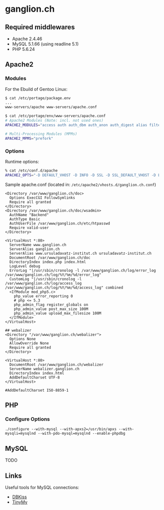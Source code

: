 # ganglion.ch

## Required middlewares

* Apache 2.4.46
* MySQL 5.1.66 (using readline 5.1)
* PHP 5.6.24


## Apache2

### Modules

For the Ebuild of Gentoo Linux:

```bash
$ cat /etc/portage/package.env
...
www-servers/apache www-servers/apache.conf

$ cat /etc/portage/env/www-servers/apache.conf
# Apache2 Modules (Note: incl. not used ones)
APACHE2_MODULES="access auth auth_dbm auth_anon auth_digest alias filter file-cache echo charset-lite cache disk-cache mem-cache ext-filter case_filter case-filter-in deflate mime-magic cern-meta expires headers usertrack unique-id proxy proxy_connect proxy_ftp proxy_http info include proxy_fcgi cgi cgid dav dav-fs vhost-alias speling rewrite log_config logio env setenvif mime status autoindex asis negotiation dir imap actions userdir so unique_id auth_basic authn_alias authn_anon authn_dbm authn_default authn_file authz_dbm authz_default authz_groupfile authz_host authz_owner authz_user disk_cache ext_filter file_cache mem_cache mime_magic vhost_alias proxy_html xml2enc socache_shmcb authn_core authz_core unixd access_compat session session_cookie session_crypto session_dbd dbd dbd_mysql request auth_form form"

# Multi-Processing Modules (MPMs)
APACHE2_MPMS="prefork"
```

### Options

Runtime options:

```bash
% cat /etc/conf.d/apache
APACHE2_OPTS="-D DEFAULT_VHOST -D INFO -D SSL -D SSL_DEFAULT_VHOST -D LANGUAGE -D PHP"
```

Sample apache.conf (located in: `/etc/apache2/vhosts.d/ganglion.ch.conf`)

```
<Directory /var/www/ganglion.ch/doc>
  Options ExecCGI FollowSymlinks
  Require all granted
</Directory>
<Directory /var/www/ganglion.ch/doc/wsadmin>
  AuthName "Backend"
  AuthType Basic
  AuthUserFile /var/www/ganglion.ch/etc/htpasswd
  Require valid-user
</Directory>

<VirtualHost *:80>
  ServerName www.ganglion.ch
  ServerAlias ganglion.ch
  ServerAlias www.ursuladavatz-institut.ch ursuladavatz-institut.ch
  DocumentRoot /var/www/ganglion.ch/doc
  DirectoryIndex index.php index.html
  LogLevel debug
  ErrorLog "|/usr/sbin/cronolog -l /var/www/ganglion.ch/log/error_log /var/www/ganglion.ch/log/%Y/%m/%d/error_log"
  CustomLog "|/usr/sbin/cronolog -l /var/www/ganglion.ch/log/access_log /var/www/ganglion.ch/log/%Y/%m/%d/access_log" combined
  <IfModule mod_php5.c>
    php_value error_reporting 0
    # php <= 5.3
    php_admin_flag register_globals on
    php_admin_value post_max_size 100M
    php_admin_value upload_max_filesize 100M
  </IfModule>
</VirtualHost>

## webalizer
<Directory "/var/www/ganglion.ch/webalizer">
  Options None
  AllowOverride None
  Require all granted
</Directory>

<VirtualHost *:80>
  DocumentRoot /var/www/ganglion.ch/webalizer
  ServerName webalizer.ganglion.ch
  DirectoryIndex index.html
  AddDefaultCharset UTF-8
</VirtualHost>

#AddDefaultCharset ISO-8859-1
```

## PHP

### Configure Options

`./configure --with-mysql --with-apxs2=/usr/bin/apxs --with-mysqli=mysqlnd --with-pdo-mysql=mysqlnd --enable-phpdbg`


## MySQL

TODO


## Links

Useful tools for MySQL connections:

* [DBKiss](https://github.com/cztomczak/dbkiss)
* [TinyMy](https://github.com/einars/tinymy)
